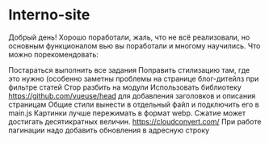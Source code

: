 # Interno-site

Добрый день! Хорошо поработали, жаль, что не всё реализовали, но основным функционалом вью вы поработали и многому научились. Что можно порекомендовать:

Постараться выполнить все задания
Поправить стилизацию там, где это нужно (особенно заметны проблемы на странице блог-дитейлз при фильтре статей
Стор разбить на модули
Использовать библиотеку https://github.com/vueuse/head для добавления заголовков и описания страницам
Общие стили вынести в отдельный файл и подключить его в main.js
Картинки лучше пережимать в формат webp. Сжатие может достигать десятикратных величин. https://cloudconvert.com/
При работе пагинации надо добавить обновления в адресную строку
